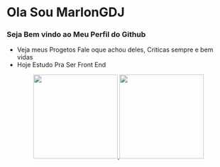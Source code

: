 # Ola Sou MarlonGDJ
### Seja Bem vindo ao Meu Perfil do Github
- Veja meus Progetos Fale oque achou deles, Criticas sempre e bem vidas
- Hoje Estudo Pra Ser Front End

<div align="center">
  <a href="https://github.com/Natanaelmarlon">
  <img height="190em" src="https://github-readme-stats.vercel.app/api?username=rafaballerini&show_icons=true&theme=dracula&include_all_commits=true&count_private=true"/>
  <img height="190em" src="https://github-readme-stats.vercel.app/api/top-langs/?username=rafaballerini&layout=compact&langs_count=7&theme=dracula"/>
</div>
